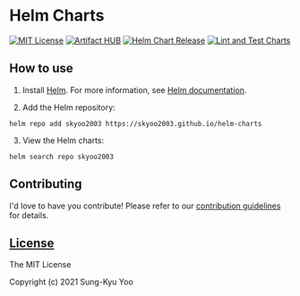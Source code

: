 # Helm Charts

[![MIT License](https://img.shields.io/github/license/skyoo2003/helm-charts?style=plastic)](https://github.com/skyoo2003/helm-charts/blob/main/LICENSE)
[![Artifact HUB](https://img.shields.io/endpoint?url=https://artifacthub.io/badge/repository/skyoo2003)](https://artifacthub.io/packages/search?repo=skyoo2003)
[![Helm Chart Release](https://github.com/skyoo2003/helm-charts/workflows/Helm%20Chart%20Release/badge.svg)](https://github.com/skyoo2003/helm-charts/actions?query=workflow%3A%22Helm+Chart+Release%22)
[![Lint and Test Charts](https://github.com/skyoo2003/helm-charts/workflows/Lint%20and%20Test%20Charts/badge.svg)](https://github.com/skyoo2003/helm-charts/actions?query=workflow%3A%22Lint+and+Test+Charts%22)

## How to use

1. Install [Helm](https://helm.sh). For more information, see [Helm documentation](https://helm.sh/docs/).

2. Add the Helm repository:

  ```console
  helm repo add skyoo2003 https://skyoo2003.github.io/helm-charts
  ```

3. View the Helm charts:

  ```console
  helm search repo skyoo2003
  ```

## Contributing

I'd love to have you contribute! Please refer to our [contribution guidelines](CONTRIBUTING.md) for details.

## [License](LICENSE)

The MIT License

Copyright (c) 2021 Sung-Kyu Yoo
